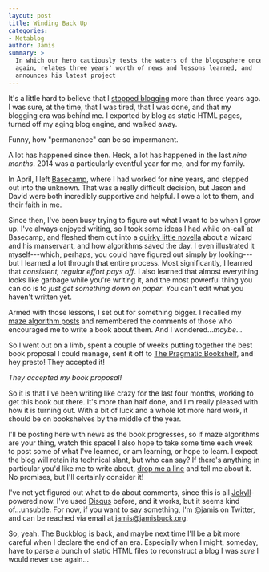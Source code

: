 ```yaml
---
layout: post
title: Winding Back Up
categories:
- Metablog
author: Jamis
summary: >
  In which our hero cautiously tests the waters of the blogosphere once
  again, relates three years' worth of news and lessons learned, and
  announces his latest project
---
```


It's a little hard to believe that I [stopped blogging](http://weblog.jamisbuck.org/2011/09/01/shutting-down) more than three years ago. I was sure, at the time, that I was tired, that I was done, and that my blogging era was behind me. I exported by blog as static HTML pages, turned off my aging blog engine, and walked away.

Funny, how "permanence" can be so impermanent.

A lot has happened since then. Heck, a lot has happened in the last *nine months*. 2014 was a particularly eventful year for me, and for my family.

In April, I left [Basecamp](http://basecamp.com), where I had worked for nine years, and stepped out into the unknown. That was a really difficult decision, but Jason and David were both incredibly supportive and helpful. I owe a lot to them, and their faith in me.

Since then, I've been busy trying to figure out what I want to be when I grow up. I've always enjoyed writing, so I took some ideas I had while on-call at Basecamp, and fleshed them out into a [quirky little novella](http://blog.jamisbuck.org) about a wizard and his manservant, and how algorithms saved the day. I even illustrated it myself---which, perhaps, you could have figured out simply by looking---but I learned a lot through that entire process. Most significantly, I learned that *consistent, regular effort pays off*. I also learned that almost everything looks like garbage while you're writing it, and the most powerful thing you can do is to *just get something down on paper*. You can't edit what you haven't written yet.

Armed with those lessons, I set out for something bigger. I recalled my [maze algorithm posts](http://weblog.jamisbuck.org/2011/02/07/maze-generation-algorithm-recap) and remembered the comments of those who encouraged me to write a book about them. And I wondered...*maybe*...

So I went out on a limb, spent a couple of weeks putting together the best book proposal I could manage, sent it off to [The Pragmatic Bookshelf](http://pragprog.com), and hey presto! They accepted it!

*They accepted my book proposal!*

So it is that I've been writing like crazy for the last four months, working to get this book out there. It's more than half done, and I'm really pleased with how it is turning out. With a bit of luck and a whole lot more hard work, it should be on bookshelves by the middle of the year.

I'll be posting here with news as the book progresses, so if maze algorithms are your thing, watch this space! I also hope to take some time each week to post some of what I've learned, or am learning, or hope to learn. I expect the blog will retain its technical slant, but who can say? If there's anything in particular you'd like me to write about, [drop me a line](mailto:jamis@jamisbuck.org) and tell me about it. No promises, but I'll certainly consider it!

I've not yet figured out what to do about comments, since this is all [Jekyll](http://jekyllrb.com)-powered now. I've used [Disqus](http://disqus.com) before, and it works, but it seems kind of...unsubtle. For now, if you want to say something, I'm [@jamis](http://www.twitter.com/jamis) on Twitter, and can be reached via email at [jamis@jamisbuck.org](mailto:jamis@jamisbuck.org).

So, yeah. The Buckblog is back, and maybe next time I'll be a bit more careful when I declare the end of an era. Especially when I might, someday, have to parse a bunch of static HTML files to reconstruct a blog I was *sure* I would never use again...
